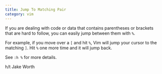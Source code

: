 ```yaml
---
title: Jump To Matching Pair
category: vim
---
```


If you are dealing with code or data that contains parentheses or brackets
that are hard to follow, you can easily jump between them with `%`.

For example, if you move over a `[` and hit `%`, Vim will jump your cursor
to the matching `]`. Hit `%` one more time and it will jump back.

See `:h %` for more details.

h/t Jake Worth
